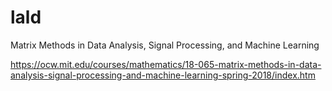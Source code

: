 # lald
Matrix Methods in Data Analysis, Signal Processing, and Machine Learning

https://ocw.mit.edu/courses/mathematics/18-065-matrix-methods-in-data-analysis-signal-processing-and-machine-learning-spring-2018/index.htm
